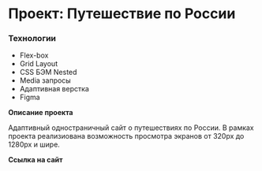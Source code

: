 # Проект: Путешествие по России

### Технологии
* Flex-box
* Grid Layout
* CSS БЭМ Nested
* Media запросы
* Адаптивная верстка
* Figma

**Описание проекта**

Адаптивный одностраничный сайт о путешествиях по России. В рамках проекта реализиована возможность просмотра экранов от 320px до 1280px и шире.

**Ссылка на сайт**



